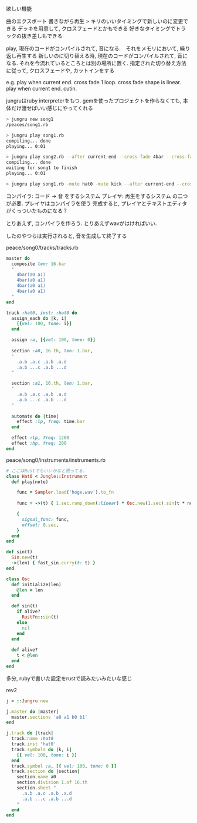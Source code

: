 欲しい機能

曲のエクスポート
書きながら再生 > キリのいいタイミングで新しいのに変更できる
デッキを用意して, クロスフェードとかもできる
好きなタイミングでトラックの抜き差しもできる

play, 現在のコードがコンパイルされて, 音になる.　それをメモリにおいて, 繰り返し再生する
新しいのに切り替える時, 現在のコードがコンパイルされて, 音になる. それを今流れているところとは別の場所に置く. 指定された切り替え方法に従って, クロスフェードや, カットインをする

e.g.
play when current end. cross fade 1 loop. cross fade shape is linear.
play when current end. cutin.

jungruはruby interpreterをもつ.
gemを使ったプロジェクトを作らなくても, 本体だけ渡せばいい感じにやってくれる
```bash
> jungru new song1
/peaces/song1.rb

> jungru play song1.rb
compiling... done
playing... 0:01

> jungru play song2.rb --after current-end --cross-fade 4bar --cross-fade-shape linear
compiling... done
waiting for song1 to finish
playing... 0:01

> jungru play song1.rb -mute hat0 -mute kick --after current-end --cross-fade 4bar --cross-fade-shape linear
```
 

コンパイラ: コード -> 音 をするシステム
プレイヤ: 再生をするシステム
の二つが必要.
プレイヤはコンパイラを使う
完成すると, プレイヤとテキストエディタがくっついたものになる？

とりあえず, コンパイラを作ろう. とりあえずwavがはければいい.

したのやつらは実行されると, 音を生成して終了する

peace/song0/tracks/tracks.rb
```ruby
master do
  composite len: 16.bar
  "
    4bar(a0 a1)
    4bar(a0 a1)
    4bar(a0 a1)
    4bar(a0 a1)
  "
end

track :hat0, inst: :hat0 do
  assign_each do |k, i|
    [{vel: 100, tone: i}]
  end

  assign :a, [{vel: 100, tone: 0}]
  
  section :a0, 16.th, len: 1.bar,
  "
    .a.b .a.c .a.b .a.d
    .a.b ...c .a.b ...d
  "

  section :a1, 16.th, len: 1.bar,
  "
    .a.b .a.c .a.b .a.d
    .a.b ...c .a.b ...d
  "
  
  automate do |time|
    effect :lp, freq: time.bar
  end

  effect :lp, freq: 1200
  effect :hp, freq: 200
end
```

peace/song0/instruments/instruments.rb
```ruby
# ここはRustでもいいかなと思ってる.
class Hat0 < Jungle::Instrument
  def play(note)

    func = Sampler.load('hoge.wav').to_fn
    
    func = ->(t) { 1.sec.ramp_down(:linear) * Osc.new(1.sec).sin(t * note[:frequency]) }

    {
      signal_func: func,
      offset: 0.sec,
    }
  end
end
```

```ruby
def sin(t)
  Sin.new(t)
  ->(len) { fast_sin.curry(t: t) }
end

class Osc
  def initialize(len)
    @len = len
  end

  def sin(t)
    if alive?
      RustFn::sin(t)
    else
      nil
    end
  end
  
  def alive?
    t < @len
  end
end
```

多分, rubyで書いた設定をrustで読みたいみたいな感じ

rev2
```ruby
j = ::Jungru.new

j.master do |master|
  master.sections 'a0 a1 b0 b1'
end

j.track do |track|
  track.name :hat0
  track.inst 'hat0'
  track.symbols do |k, i|
    [{ vel: 100, tone: i }]
  end
  track.symbol :a, [{ vel: 100, tone: 0 }]
  track.section do |section|
    section.name a0
    section.division 1.of 16.th
    section.sheet "
      .a.b .a.c .a.b .a.d
      .a.b ...c .a.b ...d
    "
  end
end
```